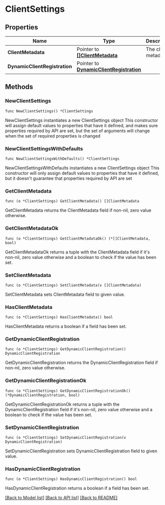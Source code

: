 # ClientSettings

## Properties

Name | Type | Description | Notes
------------ | ------------- | ------------- | -------------
**ClientMetadata** | Pointer to [**[]ClientMetadata**](ClientMetadata.md) | The client metadata. | [optional] 
**DynamicClientRegistration** | Pointer to [**DynamicClientRegistration**](DynamicClientRegistration.md) |  | [optional] 

## Methods

### NewClientSettings

`func NewClientSettings() *ClientSettings`

NewClientSettings instantiates a new ClientSettings object
This constructor will assign default values to properties that have it defined,
and makes sure properties required by API are set, but the set of arguments
will change when the set of required properties is changed

### NewClientSettingsWithDefaults

`func NewClientSettingsWithDefaults() *ClientSettings`

NewClientSettingsWithDefaults instantiates a new ClientSettings object
This constructor will only assign default values to properties that have it defined,
but it doesn't guarantee that properties required by API are set

### GetClientMetadata

`func (o *ClientSettings) GetClientMetadata() []ClientMetadata`

GetClientMetadata returns the ClientMetadata field if non-nil, zero value otherwise.

### GetClientMetadataOk

`func (o *ClientSettings) GetClientMetadataOk() (*[]ClientMetadata, bool)`

GetClientMetadataOk returns a tuple with the ClientMetadata field if it's non-nil, zero value otherwise
and a boolean to check if the value has been set.

### SetClientMetadata

`func (o *ClientSettings) SetClientMetadata(v []ClientMetadata)`

SetClientMetadata sets ClientMetadata field to given value.

### HasClientMetadata

`func (o *ClientSettings) HasClientMetadata() bool`

HasClientMetadata returns a boolean if a field has been set.

### GetDynamicClientRegistration

`func (o *ClientSettings) GetDynamicClientRegistration() DynamicClientRegistration`

GetDynamicClientRegistration returns the DynamicClientRegistration field if non-nil, zero value otherwise.

### GetDynamicClientRegistrationOk

`func (o *ClientSettings) GetDynamicClientRegistrationOk() (*DynamicClientRegistration, bool)`

GetDynamicClientRegistrationOk returns a tuple with the DynamicClientRegistration field if it's non-nil, zero value otherwise
and a boolean to check if the value has been set.

### SetDynamicClientRegistration

`func (o *ClientSettings) SetDynamicClientRegistration(v DynamicClientRegistration)`

SetDynamicClientRegistration sets DynamicClientRegistration field to given value.

### HasDynamicClientRegistration

`func (o *ClientSettings) HasDynamicClientRegistration() bool`

HasDynamicClientRegistration returns a boolean if a field has been set.


[[Back to Model list]](../README.md#documentation-for-models) [[Back to API list]](../README.md#documentation-for-api-endpoints) [[Back to README]](../README.md)


